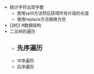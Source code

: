 - 统计字符出现字数
	- 使用split方法然后获得所有片段的长度
	- 使用replace方法替换为空
- [[树]] #数据结构
- 二叉树的遍历
	- 先序遍历
		-
	- 中序遍历
	- 后序遍历